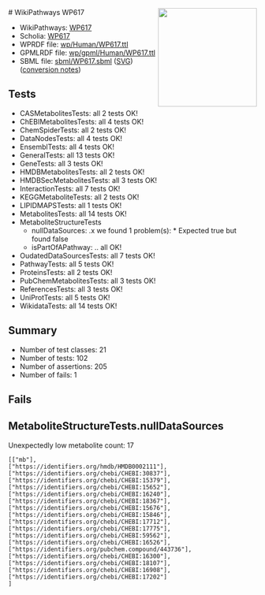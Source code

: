 <img style="float: right; width: 200px" src="../logo.png" />
# WikiPathways WP617

* WikiPathways: [WP617](https://identifiers.org/wikipathways:WP617)
* Scholia: [WP617](https://scholia.toolforge.org/wikipathways/WP617)
* WPRDF file: [wp/Human/WP617.ttl](../wp/Human/WP617.ttl)
* GPMLRDF file: [wp/gpml/Human/WP617.ttl](../wp/gpml/Human/WP617.ttl)
* SBML file: [sbml/WP617.sbml](../sbml/WP617.sbml) ([SVG](../sbml/WP617.svg)) ([conversion notes](../sbml/WP617.txt))

## Tests
* CASMetabolitesTests: all 2 tests OK!
* ChEBIMetabolitesTests: all 4 tests OK!
* ChemSpiderTests: all 2 tests OK!
* DataNodesTests: all 4 tests OK!
* EnsemblTests: all 4 tests OK!
* GeneralTests: all 13 tests OK!
* GeneTests: all 3 tests OK!
* HMDBMetabolitesTests: all 2 tests OK!
* HMDBSecMetabolitesTests: all 3 tests OK!
* InteractionTests: all 7 tests OK!
* KEGGMetaboliteTests: all 2 tests OK!
* LIPIDMAPSTests: all 1 tests OK!
* MetabolitesTests: all 14 tests OK!
* MetaboliteStructureTests
    * nullDataSources: .x we found 1 problem(s):
            * Expected true but found false
    * isPartOfAPathway: .. all OK!
* OudatedDataSourcesTests: all 7 tests OK!
* PathwayTests: all 5 tests OK!
* ProteinsTests: all 2 tests OK!
* PubChemMetabolitesTests: all 3 tests OK!
* ReferencesTests: all 3 tests OK!
* UniProtTests: all 5 tests OK!
* WikidataTests: all 14 tests OK!


## Summary

* Number of test classes: 21
* Number of tests: 102
* Number of assertions: 205
* Number of fails: 1

## Fails

<a name="91904190" />

## MetaboliteStructureTests.nullDataSources

Unexpectedly low metabolite count: 17
```
[["mb"],
["https://identifiers.org/hmdb/HMDB0002111"],
["https://identifiers.org/chebi/CHEBI:30837"],
["https://identifiers.org/chebi/CHEBI:15379"],
["https://identifiers.org/chebi/CHEBI:15652"],
["https://identifiers.org/chebi/CHEBI:16240"],
["https://identifiers.org/chebi/CHEBI:18367"],
["https://identifiers.org/chebi/CHEBI:15676"],
["https://identifiers.org/chebi/CHEBI:15846"],
["https://identifiers.org/chebi/CHEBI:17712"],
["https://identifiers.org/chebi/CHEBI:17775"],
["https://identifiers.org/chebi/CHEBI:59562"],
["https://identifiers.org/chebi/CHEBI:16526"],
["https://identifiers.org/pubchem.compound/443736"],
["https://identifiers.org/chebi/CHEBI:16300"],
["https://identifiers.org/chebi/CHEBI:18107"],
["https://identifiers.org/chebi/CHEBI:16908"],
["https://identifiers.org/chebi/CHEBI:17202"]
]
```

